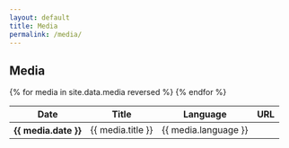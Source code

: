 ```yaml
---
layout: default
title: Media
permalink: /media/
---
```


<div class="container" style="margin-top: 1em">
  <h2>Media</h2>
  <table class="table table-hover table-sm">
    <thead class="table-light">
      <tr>
        <th scope="col">Date</th>
        <th scope="col">Title</th>
        <th scope="col">Language</th>
        <th scope="col">URL</th>
      </tr>
    </thead>
    <tbody>
      {% for media in site.data.media reversed %}
      <tr>
        <th scope="row">{{ media.date }}</th>
        <td>{{ media.title }}</td>
        <td>{{ media.language }}</td>
        <td>
          <a href="{{ media.url }}" target="_blank"
            ><span class="fas fa-link"></span
          ></a>
        </td>
      </tr>
      {% endfor %}
    </tbody>
  </table>
</div>
